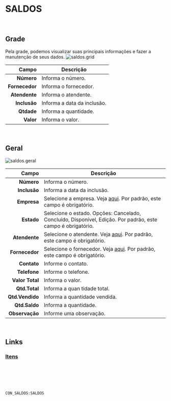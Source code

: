 # SALDOS
<br>

## Grade
Pela grade, podemos visualizar suas principais informações e fazer a manutenção de seus dados.
![saldos.grid](https://raw.githubusercontent.com/netforcews/docs-siscom/master/geral/imagens/saldos.grid.png)

Campo | Descrição
--:|---
**Número** | Informa o número.
**Fornecedor** | Informa o fornecedor.
**Atendente** | Informa o atendente.
**Inclusão** | Informa a data da inclusão.
**Qtdade** | Informa a quantidade.
**Valor** | Informa o valor.
<br>

## Geral
![saldos.geral](https://raw.githubusercontent.com/netforcews/docs-siscom/master/geral/imagens/saldos.geral.png)

Campo | Descrição
--:|---
**Número** | Informa o número.
**Inclusão** | Informa a data da inclusão.
**Empresa** | Selecione a empresa. Veja [aqui](/cadastros/empresapublico.md). Por padrão, este campo é obrigatório.
**Estado** | Selecione o estado. Opções: Cancelado, Concluído, Disponível, Edição. Por padrão, este campo é obrigatório.
**Atendente** | Selecione o atendente. Veja [aqui](/cadastros/pessoa.md). Por padrão, este campo é obrigatório.
**Fornecedor** | Selecione o fornecedor. Veja [aqui](/cadastros/pessoa.md). Por padrão, este campo é obrigatório.
**Contato** | Informe o contato.
**Telefone** | Informe o telefone.
**Valor Total** | Informa o valor.
**Qtd.Total** | Informa a quan tidade total.
**Qtd.Vendido** | Informa a quantidade vendida.
**Qtd.Saldo** | Informa a quantidade.
**Observação** | Informe uma observação.
<br>

## Links
### [Itens](/geral/saldoitem.md)
<br>
<br>
<br>
<br>

```CON_SALDOS:SALDOS```
